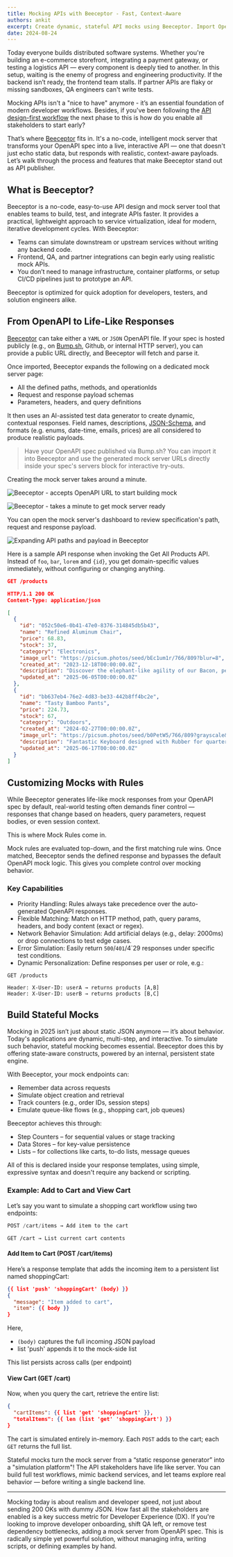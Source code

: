 ```yaml
---
title: Mocking APIs with Beeceptor - Fast, Context-Aware
authors: ankit
excerpt: Create dynamic, stateful API mocks using Beeceptor. Import OpenAPI specs, simulate real-world workflows, test with context-aware responses. No-code, test data, service virtualization, mock server.
date: 2024-08-24
---
```


Today everyone builds distributed software systems. Whether you're building an e-commerce storefront, integrating a payment gateway, or testing a logistics API — every component is deeply tied to another. In this setup, waiting is the enemy of progress and engineering productivity. If the backend isn’t ready, the frontend team stalls. If partner APIs are flaky or missing sandboxes, QA engineers can't write tests. 

Mocking APIs isn't a "nice to have" anymore - it’s an essential foundation of modern developer workflows. Besides, if you've been following the [API design-first workflow](_guides/api-basics/dev-guide-api-design-first.md) the next phase to this is how do you enable all stakeholders to start early?

That’s where [Beeceptor](https://beeceptor.com/openapi-mock-server/) fits in. It's a no-code, intelligent mock server that transforms your OpenAPI spec into a live, interactive API — one that doesn't just echo static data, but responds with realistic, context-aware payloads. Let’s walk through the process and features that make Beeceptor stand out as API publisher.

## What is Beeceptor?

Beeceptor is a no-code, easy-to-use API design and mock server tool that enables teams to build, test, and integrate APIs faster. It provides a practical, lightweight approach to service virtualization, ideal for modern, iterative development cycles. With Beeceptor:

- Teams can simulate downstream or upstream services without writing any backend code.
- Frontend, QA, and partner integrations can begin early using realistic mock APIs.
- You don’t need to manage infrastructure, container platforms, or setup CI/CD pipelines just to prototype an API.

Beeceptor is optimized for quick adoption for developers, testers, and solution engineers alike.

## From OpenAPI to Life-Like Responses

[Beeceptor](https://beeceptor.com/openapi-mock-server/) can take either a `YAML` or `JSON` OpenAPI file. If your spec is hosted publicly (e.g., on [Bump.sh](https://bump.sh/), Github, or internal HTTP server), you can provide a public URL directly, and Beeceptor will fetch and parse it.

Once imported, Beeceptor expands the following on a dedicated mock server page:
- All the defined paths, methods, and operationIds
- Request and response payload schemas
- Parameters, headers, and query definitions

It then uses an AI-assisted test data generator to create dynamic, contextual responses. Field names, descriptions, [JSON-Schema](_guides/openapi/specification/v3.1/data-models/json-schema.md), and formats (e.g. enums, date-time, emails, prices) are all considered to produce realistic payloads.

> Have your OpenAPI spec published via Bump.sh? You can import it into Beeceptor and use the generated mock server URLs directly inside your spec's servers block for interactive try-outs.

Creating the mock server takes around a minute. 

![Beeceptor - accepts OpenAPI URL to start building mock](/images/guides/mock-with-beeceptor/beeceptor-openapi-url.png)

![Beeceptor - takes a minute to get mock server ready](/images/guides/mock-with-beeceptor/beeceptor-mock-server-created.png)

You can open the mock server's dashboard to review specification's path, request and response payload.

![Expanding API paths and payload in Beeceptor](/images/guides/mock-with-beeceptor/beeceptor-openapi-paths-expanded.gif)

Here is a sample API response when invoking the Get All Products API. Instead of `foo`, `bar`, `lorem` and `{id}`, you get domain-specific values immediately, without configuring or changing anything.

```json
GET /products

HTTP/1.1 200 OK
Content-Type: application/json

[
  {
    "id": "052c50e6-0b41-47e0-8376-314845db5b43",
    "name": "Refined Aluminum Chair",
    "price": 68.83,
    "stock": 37,
    "category": "Electronics",
    "image_url": "https://picsum.photos/seed/bEc1um1r/766/809?blur=8",
    "created_at": "2023-12-18T00:00:00.0Z",
    "description": "Discover the elephant-like agility of our Bacon, perfect for rich users",
    "updated_at": "2025-06-05T00:00:00.0Z"
  },
  {
    "id": "bb637eb4-76e2-4d83-be33-442b8ff4bc2e",
    "name": "Tasty Bamboo Pants",
    "price": 224.73,
    "stock": 67,
    "category": "Outdoors",
    "created_at": "2024-02-27T00:00:00.0Z",
    "image_url": "https://picsum.photos/seed/b0PetW5/766/809?grayscale&blur=7",
    "description": "Fantastic Keyboard designed with Rubber for quarterly performance",
    "updated_at": "2025-06-17T00:00:00.0Z"
  }
]
```

## Customizing Mocks with Rules

While Beeceptor generates life-like mock responses from your OpenAPI spec by default, real-world testing often demands finer control — responses that change based on headers, query parameters, request bodies, or even session context.

This is where Mock Rules come in.

Mock rules are evaluated top-down, and the first matching rule wins. Once matched, Beeceptor sends the defined response and bypasses the default OpenAPI mock logic. This gives you complete control over mocking behavior.

### Key Capabilities

- Priority Handling: Rules always take precedence over the auto-generated OpenAPI responses.
- Flexible Matching: Match on HTTP method, path, query params, headers, and body content (exact or regex).
- Network Behavior Simulation: Add artificial delays (e.g., delay: 2000ms) or drop connections to test edge cases.
- Error Simulation: Easily return `500`/`401`/4`29 responses under specific test conditions.
- Dynamic Personalization: Define responses per user or role, e.g.:

```text
GET /products

Header: X-User-ID: userA → returns products [A,B]
Header: X-User-ID: userB → returns products [B,C]
```

## Build Stateful Mocks

Mocking in 2025 isn’t just about static JSON anymore — it’s about behavior. Today's applications are dynamic, multi-step, and interactive. To simulate such behavior, stateful mocking becomes essential. Beeceptor does this by offering state-aware constructs, powered by an internal, persistent state engine.

With Beeceptor, your mock endpoints can:

- Remember data across requests
- Simulate object creation and retrieval
- Track counters (e.g., order IDs, session steps)
- Emulate queue-like flows (e.g., shopping cart, job queues)

Beeceptor achieves this through:

- Step Counters – for sequential values or stage tracking
- Data Stores – for key-value persistence
- Lists – for collections like carts, to-do lists, message queues

All of this is declared inside your response templates, using simple, expressive syntax and doesn't require any backend or scripting.


### Example: Add to Cart and View Cart

Let’s say you want to simulate a shopping cart workflow using two endpoints:

```js
POST /cart/items → Add item to the cart
```

```
GET /cart → List current cart contents
```

#### Add Item to Cart (POST /cart/items)

Here’s a response template that adds the incoming item to a persistent list named shoppingCart:

```json
{{ list 'push' 'shoppingCart' (body) }}
{
  "message": "Item added to cart",
  "item": {{ body }}
}
```

Here, 
- `(body)` captures the full incoming JSON payload
- list 'push' appends it to the mock-side list

This list persists across calls (per endpoint)

#### View Cart (GET /cart)

Now, when you query the cart, retrieve the entire list:

```json
{
  "cartItems": {{ list 'get' 'shoppingCart' }},
  "totalItems": {{ len (list 'get' 'shoppingCart') }}
}
```

The cart is simulated entirely in-memory. Each `POST` adds to the cart; each `GET` returns the full list.

Stateful mocks turn the mock server from a “static response generator” into a "simulation platform"! The API stakeholders have life like server. You can build full test workflows, mimic backend services, and let teams explore real behavior — before writing a single backend line.

---

Mocking today is about realism and developer speed, not just about sending 200 OKs with dummy JSON. How fast all the stakeholders are enabled is a key success metric for Developer Experience (DX). If you're looking to improve developer onboarding, shift QA left, or remove test dependency bottlenecks, adding a mock server from OpenAPI spec. This is radically simple yet powerful solution, without managing infra, writing scripts, or defining examples by hand.